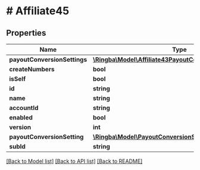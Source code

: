 # # Affiliate45

## Properties

Name | Type | Description | Notes
------------ | ------------- | ------------- | -------------
**payoutConversionSettings** | [**\Ringba\Model\Affiliate43PayoutConversionSettingsInner[]**](Affiliate43PayoutConversionSettingsInner.md) |  |
**createNumbers** | **bool** |  |
**isSelf** | **bool** |  |
**id** | **string** |  |
**name** | **string** |  |
**accountId** | **string** |  |
**enabled** | **bool** |  |
**version** | **int** |  |
**payoutConversionSetting** | [**\Ringba\Model\PayoutConversionSetting1**](PayoutConversionSetting1.md) |  | [optional]
**subId** | **string** |  | [optional]

[[Back to Model list]](../../README.md#models) [[Back to API list]](../../README.md#endpoints) [[Back to README]](../../README.md)
